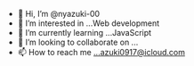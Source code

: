 - 👋 Hi, I’m @nyazuki-00
- 👀 I’m interested in ...Web development
- 🌱 I’m currently learning ...JavaScript
- 💞️ I’m looking to collaborate on ...
- 📫 How to reach me ...azuki0917@icloud.com

<!---
nyazuki-00/nyazuki-00 is a ✨ special ✨ repository because its `README.md` (this file) appears on your GitHub profile.
You can click the Preview link to take a look at your changes.
--->
